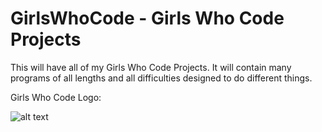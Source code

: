 # GirlsWhoCode - Girls Who Code Projects

This will have all of my Girls Who Code Projects. It will contain many programs of all lengths and all difficulties designed to
do different things. 

Girls Who Code Logo: 

![alt text](http://codeghs.com/img/girlswhocode.jpeg "Logo Title Text 1")
